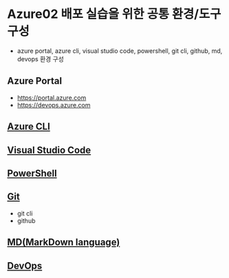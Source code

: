 # Azure02 배포 실습을 위한 공통 환경/도구 구성
- azure portal, azure cli, visual studio code, powershell, git cli, github, md, devops 환경 구성

## Azure Portal
- https://portal.azure.com
- https://devops.azure.com

## [Azure CLI](CLI.md)

## [Visual Studio Code](./vscode.md)

## [PowerShell](./PowerShell.md)

## [Git](./git.md)
- git cli
- github


## [MD(MarkDown language)](./md.md)

## [DevOps](./DevOps.md)